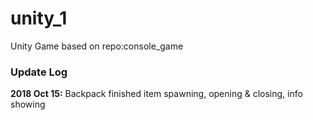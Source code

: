 # unity_1

Unity Game based on repo:console_game

### Update Log

**2018 Oct 15:** Backpack finished item spawning, opening & closing, info showing

